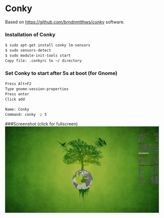 # Conky
Based on https://github.com/brndnmtthws/conky software.

### Installation of Conky
```sh
$ sudo apt-get install conky lm-sensors
$ sudo sensors-detect
$ sudo module-init-tools start
Copy file: .conkyrc to ~/ directory
```
### Set Conky to start after 5s at boot (for Gnome)
```sh
Press Alt+F2
Type gnome-session-properties
Press enter
Click add

Name: Conky
Command: conky -p 5
```

###Screenshot (click for fullscreen)
![Screenshot](screenshot.jpeg?raw=true)
